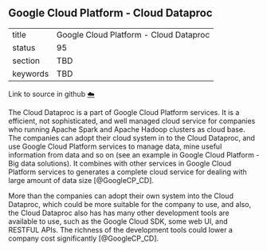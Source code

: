 ## Google Cloud Platform - Cloud Dataproc


|          |                                        |
| -------- | -------------------------------------- |
| title    | Google Cloud Platform - Cloud Dataproc |
| status   | 95                                     |
| section  | TBD                                    |
| keywords | TBD                                    |

Link to source in github [:cloud:](https://github.com/cloudmesh/technologies/blob/master/chapters/incomming/abstract-GCP-CD.md)



The Cloud Dataproc is a part of Google Cloud Platform services. It is a
efficient, not sophisticated, and well managed cloud service for
companies who running Apache Spark and Apache Hadoop clusters as cloud
base. The companies can adopt their cloud system in to the Cloud
Dataproc, and use Google Cloud Platform services to manage data, mine
useful information from data and so on (see an example in Google Cloud
Platform - Big data solutions). It combines with other services in
Google Cloud Platform services to generates a complete cloud service for
dealing with large amount of data size [@GoogleCP_CD].

More than the companies can adopt their own system into the Cloud
Dataproc, which could be more suitable for the company to use, and also,
the Cloud Dataproc also has has many other development tools are
available to use, such as the Google Cloud SDK, some web UI, and RESTFUL
APIs. The richness of the development tools could lower a company cost
significantly [@GoogleCP_CD].
